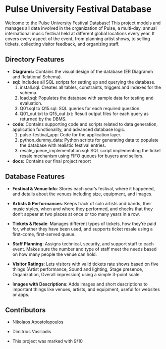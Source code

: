 # Pulse University Festival Database

Welcome to the Pulse University Festival Database! This project models and manages all data involved in the organization of Pulse, a multi-day, annual international music festival held at different global locations every year. It covers every aspect of the event, from planning artist shows, to selling tickets, collecting visitor feedback, and organizing staff.

## Directory Features

-  **Diagrams:** Contains the visual design of the database (ER Diagramm and Relational Schema).
- **sql:** Includes all SQL scripts for setting up and querying the database.  
  1. install.sql: Creates all tables, constraints, triggers and indexes for the schema.  
  2. load.sql: Populates the database with sample data for testing and evaluation.  
  3. Q01.sql to`Q15.sql: SQL queries for each required question.  
  4. Q01_out.txt to Q15_out.txt: Result output files for each query as returned by the DBMS.
- **code**: Contains supporting code and scripts related to data generation, application functionality, and advanced database logic.
  1. pulse-festival_app: Code for the application layer.  
  2. python_dummy_data: Python scripts for generating data to populate the database with realistic festival entries.  
  3. resale_queue_implementation.sql: SQL script implementing the ticket resale mechanism using FIFO queues for buyers and sellers.
 - **docs:** Contains our final project report

## Database Features

- **Festival & Venue Info**: Stores each year’s festival, where it happened, and details about the venues including size, equipment, and images.

- **Artists & Performances**: Keeps track of solo artists and bands, their music styles, when and where they performed, and checks that they don’t appear at two places at once or too many years in a row.

- **Tickets & Resale**: Manages different types of tickets, how they’re paid for, whether they have been used, and supports ticket resale using a first-come, first-served queue.

- **Staff Planning**: Assigns technical, security, and support staff to each event. Makes sure the number and type of staff meet the needs based on how many people the venue can hold.

- **Visitor Ratings**: Lets visitors with valid tickets rate shows based on five things (Artist performance, Sound and lighting, Stage presence, Organization, Overall impression) using a simple 3-point scale.

- **Images with Descriptions**: Adds images and short descriptions to important things like venues, artists, and equipment, useful for websites or apps.

## Contributors

- Nikolaos Apostolopoulos
- Dimitrios Vasiliadis

- This project was marked with 9/10


